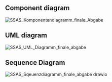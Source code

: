 ## Component diagram
![SSAS_Komponentendiagramm_finale_Abgabe](https://github.com/ik78evah/SSAS/assets/73646817/a7ac1410-c23c-45f8-89a9-65a782f9f7c5)

## UML diagram
![SSAS_UML_Diagramm_finale_abgabe](https://github.com/ik78evah/SSAS/assets/73646817/8eecf5f8-3b7b-4114-a511-af429879ba14)

## Sequence Diagram
![SSAS_Sqeuenzdiagramm_finale_abgabe drawio](https://github.com/ik78evah/SSAS/assets/73646817/a69cf268-6323-414d-8c8c-98f95946f6c0)
